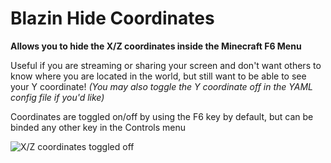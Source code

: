 # Blazin Hide Coordinates

**Allows you to hide the X/Z coordinates inside the Minecraft F6 Menu**

Useful if you are streaming or sharing your screen and don't want others to know where you are located in the world, but still want to be able to see your Y coordinate!
_(You may also toggle the Y coordinate off in the YAML config file if you'd like)_

Coordinates are toggled on/off by using the F6 key by default, but can be binded any other key in the Controls menu

![X/Z coordinates toggled off](https://cdn.modrinth.com/data/cached_images/0e9ea2634068851f399ed5b0d1d24bcf87e05ded.png)
